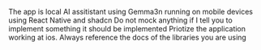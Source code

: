 The app is local AI assitistant using Gemma3n running on mobile devices using React Native and shadcn
Do not mock anything if I tell you to implement something it should be implemented
Priotize the application working at ios.
Always reference the docs of the libraries you are using
